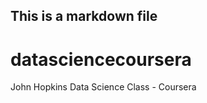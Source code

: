 ## This is a markdown file

datasciencecoursera
===================

John Hopkins Data Science Class - Coursera
